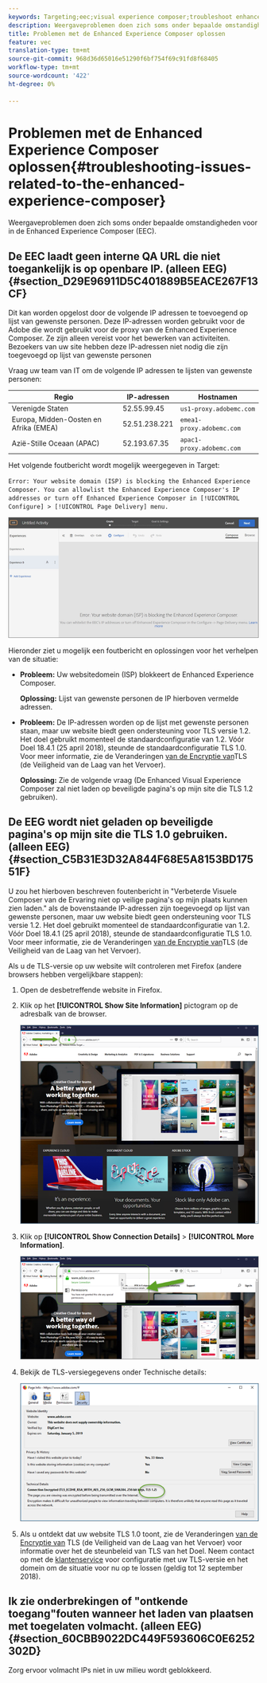 ```yaml
---
keywords: Targeting;eec;visual experience composer;troubleshoot enhanced experience composer;troubleshooting
description: Weergaveproblemen doen zich soms onder bepaalde omstandigheden voor in de Enhanced Experience Composer (EEC).
title: Problemen met de Enhanced Experience Composer oplossen
feature: vec
translation-type: tm+mt
source-git-commit: 968d36d65016e51290f6bf754f69c91fd8f68405
workflow-type: tm+mt
source-wordcount: '422'
ht-degree: 0%

---
```



# Problemen met de Enhanced Experience Composer oplossen{#troubleshooting-issues-related-to-the-enhanced-experience-composer}

Weergaveproblemen doen zich soms onder bepaalde omstandigheden voor in de Enhanced Experience Composer (EEC).

## De EEC laadt geen interne QA URL die niet toegankelijk is op openbare IP. (alleen EEG) {#section_D29E96911D5C401889B5EACE267F13CF}

Dit kan worden opgelost door de volgende IP adressen te toevoegend op lijst van gewenste personen. Deze IP-adressen worden gebruikt voor de Adobe die wordt gebruikt voor de proxy van de Enhanced Experience Composer. Ze zijn alleen vereist voor het bewerken van activiteiten. Bezoekers van uw site hebben deze IP-adressen niet nodig die zijn toegevoegd op lijst van gewenste personen

Vraag uw team van IT om de volgende IP adressen te lijsten van gewenste personen:

| Regio | IP-adressen | Hostnamen |
|--- |--- |--- |
| Verenigde Staten | 52.55.99.45 | `us1-proxy.adobemc.com` |
| Europa, Midden-Oosten en Afrika (EMEA) | 52.51.238.221 | `emea1-proxy.adobemc.com` |
| Azië-Stille Oceaan (APAC) | 52.193.67.35 | `apac1-proxy.adobemc.com` |

Het volgende foutbericht wordt mogelijk weergegeven in Target:

`Error: Your website domain (ISP) is blocking the Enhanced Experience Composer. You can allowlist the Enhanced Experience Composer's IP addresses or turn off Enhanced Experience Composer in [!UICONTROL Configure] > [!UICONTROL Page Delivery] menu.`

![](assets/EEC_error.png)

Hieronder ziet u mogelijk een foutbericht en oplossingen voor het verhelpen van de situatie:

* **Probleem:** Uw websitedomein (ISP) blokkeert de Enhanced Experience Composer.

   **Oplossing:** Lijst van gewenste personen de IP hierboven vermelde adressen.

* **Probleem:** De IP-adressen worden op de lijst met gewenste personen staan, maar uw website biedt geen ondersteuning voor TLS versie 1.2. Het doel gebruikt momenteel de standaardconfiguratie van 1.2. Vóór Doel 18.4.1 (25 april 2018), steunde de standaardconfiguratie TLS 1.0. Voor meer informatie, zie de Veranderingen [van de Encryptie van](/help/c-implementing-target/c-considerations-before-you-implement-target/tls-transport-layer-security-encryption.md#concept_CC1001E9D3AE4BABAF90B8311B0A6451)TLS (de Veiligheid van de Laag van het Vervoer).

   **Oplossing:** Zie de volgende vraag (De Enhanced Visual Experience Composer zal niet laden op beveiligde pagina&#39;s op mijn site die TLS 1.2 gebruiken).

## De EEG wordt niet geladen op beveiligde pagina&#39;s op mijn site die TLS 1.0 gebruiken. (alleen EEG) {#section_C5B31E3D32A844F68E5A8153BD17551F}

U zou het hierboven beschreven foutenbericht in &quot;Verbeterde Visuele Composer van de Ervaring niet op veilige pagina&#39;s op mijn plaats kunnen zien laden.&quot; als de bovenstaande IP-adressen zijn toegevoegd op lijst van gewenste personen, maar uw website biedt geen ondersteuning voor TLS versie 1.2. Het doel gebruikt momenteel de standaardconfiguratie van 1.2. Vóór Doel 18.4.1 (25 april 2018), steunde de standaardconfiguratie TLS 1.0. Voor meer informatie, zie de Veranderingen [van de Encryptie van](/help/c-implementing-target/c-considerations-before-you-implement-target/tls-transport-layer-security-encryption.md#concept_CC1001E9D3AE4BABAF90B8311B0A6451)TLS (de Veiligheid van de Laag van het Vervoer).

Als u de TLS-versie op uw website wilt controleren met Firefox (andere browsers hebben vergelijkbare stappen):

1. Open de desbetreffende website in Firefox.
1. Klik op het **[!UICONTROL Show Site Information]** pictogram op de adresbalk van de browser.

   ![](assets/firefox_more_info.png)

1. Klik op **[!UICONTROL Show Connection Details]** > **[!UICONTROL More Information]**.

   ![](assets/firefox_more_info_2.png)

1. Bekijk de TLS-versiegegevens onder Technische details:

   ![](assets/firefox_more_info_3.png)

1. Als u ontdekt dat uw website TLS 1.0 toont, zie de Veranderingen [van de Encryptie van](/help/c-implementing-target/c-considerations-before-you-implement-target/tls-transport-layer-security-encryption.md#concept_CC1001E9D3AE4BABAF90B8311B0A6451) TLS (de Veiligheid van de Laag van het Vervoer) voor informatie over het de steunbeleid van TLS van het Doel. Neem contact op met de [klantenservice](/help/cmp-resources-and-contact-information.md#reference_ACA3391A00EF467B87930A450050077C) voor configuratie met uw TLS-versie en het domein om de situatie voor nu op te lossen (geldig tot 12 september 2018).

## Ik zie onderbrekingen of &quot;ontkende toegang&quot;fouten wanneer het laden van plaatsen met toegelaten volmacht. (alleen EEG) {#section_60CBB9022DC449F593606C0E6252302D}

Zorg ervoor volmacht IPs niet in uw milieu wordt geblokkeerd.
